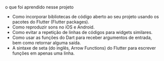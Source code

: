 o que foi aprendido nesse projeto

* Como incorporar bibliotecas de código aberto ao seu projeto usando os pacotes do Flutter (Flutter packages).
* Como reproduzir sons no iOS e Android.
* Como evitar a repetição de linhas de códigos para widgets similares.
* Como usar as funções do Dart para receber argumentos de entrada, bem como retornar alguma saída.
* A sintaxe de seta (do inglês, Arrow Functions) do Flutter para escrever funções em apenas uma linha. 



